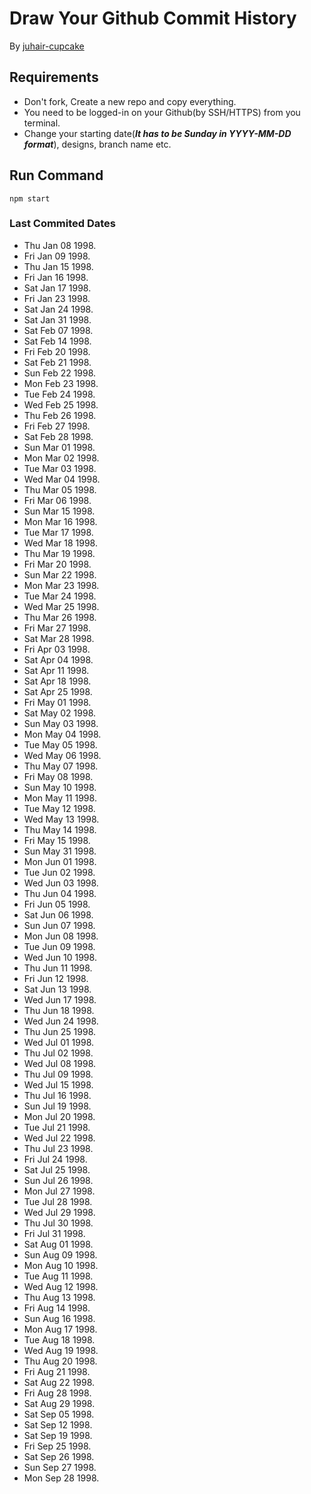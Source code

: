 # Draw Your Github Commit History
By [juhair-cupcake](https://juhair.is-a.dev/)

## Requirements
- Don't fork, Create a new repo and copy everything.
- You need to be logged-in on your Github(by SSH/HTTPS) from you terminal.
- Change your starting date(**_It has to be Sunday in YYYY-MM-DD format_**), designs, branch name etc.

## Run Command
```
npm start
```

### Last Commited Dates

- Thu Jan 08 1998.  
- Fri Jan 09 1998.  
- Thu Jan 15 1998.  
- Fri Jan 16 1998.  
- Sat Jan 17 1998.  
- Fri Jan 23 1998.  
- Sat Jan 24 1998.  
- Sat Jan 31 1998.  
- Sat Feb 07 1998.  
- Sat Feb 14 1998.  
- Fri Feb 20 1998.  
- Sat Feb 21 1998.  
- Sun Feb 22 1998.  
- Mon Feb 23 1998.  
- Tue Feb 24 1998.  
- Wed Feb 25 1998.  
- Thu Feb 26 1998.  
- Fri Feb 27 1998.  
- Sat Feb 28 1998.  
- Sun Mar 01 1998.  
- Mon Mar 02 1998.  
- Tue Mar 03 1998.  
- Wed Mar 04 1998.  
- Thu Mar 05 1998.  
- Fri Mar 06 1998.  
- Sun Mar 15 1998.  
- Mon Mar 16 1998.  
- Tue Mar 17 1998.  
- Wed Mar 18 1998.  
- Thu Mar 19 1998.  
- Fri Mar 20 1998.  
- Sun Mar 22 1998.  
- Mon Mar 23 1998.  
- Tue Mar 24 1998.  
- Wed Mar 25 1998.  
- Thu Mar 26 1998.  
- Fri Mar 27 1998.  
- Sat Mar 28 1998.  
- Fri Apr 03 1998.  
- Sat Apr 04 1998.  
- Sat Apr 11 1998.  
- Sat Apr 18 1998.  
- Sat Apr 25 1998.  
- Fri May 01 1998.  
- Sat May 02 1998.  
- Sun May 03 1998.  
- Mon May 04 1998.  
- Tue May 05 1998.  
- Wed May 06 1998.  
- Thu May 07 1998.  
- Fri May 08 1998.  
- Sun May 10 1998.  
- Mon May 11 1998.  
- Tue May 12 1998.  
- Wed May 13 1998.  
- Thu May 14 1998.  
- Fri May 15 1998.  
- Sun May 31 1998.  
- Mon Jun 01 1998.  
- Tue Jun 02 1998.  
- Wed Jun 03 1998.  
- Thu Jun 04 1998.  
- Fri Jun 05 1998.  
- Sat Jun 06 1998.  
- Sun Jun 07 1998.  
- Mon Jun 08 1998.  
- Tue Jun 09 1998.  
- Wed Jun 10 1998.  
- Thu Jun 11 1998.  
- Fri Jun 12 1998.  
- Sat Jun 13 1998.  
- Wed Jun 17 1998.  
- Thu Jun 18 1998.  
- Wed Jun 24 1998.  
- Thu Jun 25 1998.  
- Wed Jul 01 1998.  
- Thu Jul 02 1998.  
- Wed Jul 08 1998.  
- Thu Jul 09 1998.  
- Wed Jul 15 1998.  
- Thu Jul 16 1998.  
- Sun Jul 19 1998.  
- Mon Jul 20 1998.  
- Tue Jul 21 1998.  
- Wed Jul 22 1998.  
- Thu Jul 23 1998.  
- Fri Jul 24 1998.  
- Sat Jul 25 1998.  
- Sun Jul 26 1998.  
- Mon Jul 27 1998.  
- Tue Jul 28 1998.  
- Wed Jul 29 1998.  
- Thu Jul 30 1998.  
- Fri Jul 31 1998.  
- Sat Aug 01 1998.  
- Sun Aug 09 1998.  
- Mon Aug 10 1998.  
- Tue Aug 11 1998.  
- Wed Aug 12 1998.  
- Thu Aug 13 1998.  
- Fri Aug 14 1998.  
- Sun Aug 16 1998.  
- Mon Aug 17 1998.  
- Tue Aug 18 1998.  
- Wed Aug 19 1998.  
- Thu Aug 20 1998.  
- Fri Aug 21 1998.  
- Sat Aug 22 1998.  
- Fri Aug 28 1998.  
- Sat Aug 29 1998.  
- Sat Sep 05 1998.  
- Sat Sep 12 1998.  
- Sat Sep 19 1998.  
- Fri Sep 25 1998.  
- Sat Sep 26 1998.  
- Sun Sep 27 1998.  
- Mon Sep 28 1998.  
